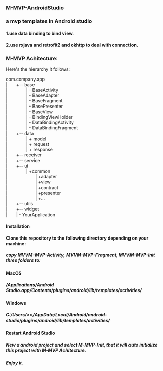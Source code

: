 ### M-MVP-AndroidStudio
### a mvp templates in Android studio

#### 1.use data binding to bind view.

#### 2.use rxjava and retrofit2 and okhttp to deal with connection.

### M-MVP Achitecture:
Here's the hierarchy it follows:

com.company.app</br>
    |&emsp;&emsp;+-- base</br>
    |&emsp;&emsp;&emsp;&emsp;       |	- BaseActivity</br>
    |&emsp;&emsp;&emsp;&emsp;	    |	- BaseAdapter</br>
    |&emsp;&emsp;&emsp;&emsp;   	|	- BaseFragment</br>
    |&emsp;&emsp;&emsp;&emsp;   	|	- BasePresenter</br>
    |&emsp;&emsp;&emsp;&emsp;   	|	- BaseView</br>
    |&emsp;&emsp;&emsp;&emsp;   	|	- BindingViewHolder</br>
    |&emsp;&emsp;&emsp;&emsp;   	|	- DataBindingActivity</br>
    |&emsp;&emsp;&emsp;&emsp;   	|	- DataBindingFragment</br>
    |&emsp;&emsp;+-- data</br>
    |&emsp;&emsp;&emsp;&emsp;    |	+ model</br>
	|&emsp;&emsp;&emsp;&emsp;    |	+ request</br>
	|&emsp;&emsp;&emsp;&emsp;    |  + response</br>
    |&emsp;&emsp;+-- receiver</br>
	|&emsp;&emsp;+-- service</br>
	|&emsp;&emsp;+-- ui</br>
    |&emsp;&emsp;&emsp;&emsp;	|	+common</br>
	|&emsp;&emsp;&emsp;&emsp;&emsp;&emsp;	    |	+adapter</br>
    |&emsp;&emsp;&emsp;&emsp;&emsp;&emsp;	    |   +view</br>
	|&emsp;&emsp;&emsp;&emsp;&emsp;&emsp;    	|	+contract</br>
	|&emsp;&emsp;&emsp;&emsp;&emsp;&emsp;    	|	+presenter</br>
	|&emsp;&emsp;&emsp;&emsp;&emsp;&emsp;    	|   	+...</br>
	|&emsp;&emsp;+-- utils</br>
	|&emsp;&emsp;+-- widget</br>
	|&emsp;&emsp;| - YourApplication</br>


#### Installation

#### Clone this repository to the following directory depending on your machine:  
##### copy MVVM-MVP-Activity, MVVM-MVP-Fragment, MVVM-MVP-Init three folders to:
#### MacOS
##### /Applications/Android Studio.app/Contents/plugins/android/lib/templates/activities/

#### Windows
##### C:/Users/<<username>>/AppData/Local/Android/android-studio/plugins/android/lib/templates/activities/

#### Restart Android Studio
##### New a android project and select M-MVP-Init, that it will auto initialize this project with M-MVP Achitecture.
##### Enjoy it.
